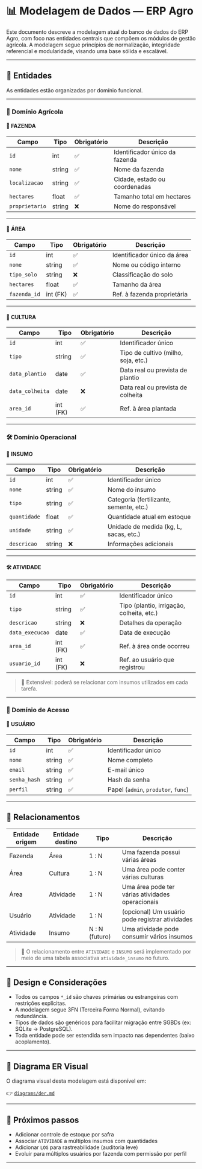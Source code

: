 # 📊 Modelagem de Dados — ERP Agro

Este documento descreve a modelagem atual do banco de dados do ERP Agro, com foco nas entidades centrais que compõem os módulos de gestão agrícola. A modelagem segue princípios de normalização, integridade referencial e modularidade, visando uma base sólida e escalável.

---

## 🧱 Entidades

As entidades estão organizadas por domínio funcional.

---

### 🌾 Domínio Agrícola

#### 🏡 FAZENDA

| Campo          | Tipo     | Obrigatório | Descrição                                 |
|----------------|----------|-------------|--------------------------------------------|
| `id`           | int      | ✅           | Identificador único da fazenda             |
| `nome`         | string   | ✅           | Nome da fazenda                            |
| `localizacao`  | string   | ✅           | Cidade, estado ou coordenadas              |
| `hectares`     | float    | ✅           | Tamanho total em hectares                  |
| `proprietario` | string   | ❌           | Nome do responsável                        |

---

#### 🧱 ÁREA

| Campo         | Tipo     | Obrigatório | Descrição                                  |
|---------------|----------|-------------|---------------------------------------------|
| `id`          | int      | ✅           | Identificador único da área                |
| `nome`        | string   | ✅           | Nome ou código interno                     |
| `tipo_solo`   | string   | ❌           | Classificação do solo                      |
| `hectares`    | float    | ✅           | Tamanho da área                            |
| `fazenda_id`  | int (FK) | ✅           | Ref. à fazenda proprietária                |

---

#### 🌱 CULTURA

| Campo           | Tipo     | Obrigatório | Descrição                                   |
|-----------------|----------|-------------|----------------------------------------------|
| `id`            | int      | ✅           | Identificador único                         |
| `tipo`          | string   | ✅           | Tipo de cultivo (milho, soja, etc.)         |
| `data_plantio`  | date     | ✅           | Data real ou prevista de plantio            |
| `data_colheita` | date     | ❌           | Data real ou prevista de colheita           |
| `area_id`       | int (FK) | ✅           | Ref. à área plantada                        |

---

### 🛠️ Domínio Operacional

#### 🧪 INSUMO

| Campo           | Tipo     | Obrigatório | Descrição                                    |
|------------------|----------|-------------|-----------------------------------------------|
| `id`             | int      | ✅           | Identificador único                          |
| `nome`           | string   | ✅           | Nome do insumo                               |
| `tipo`           | string   | ✅           | Categoria (fertilizante, semente, etc.)      |
| `quantidade`     | float    | ✅           | Quantidade atual em estoque                  |
| `unidade`        | string   | ✅           | Unidade de medida (kg, L, sacas, etc.)       |
| `descricao`      | string   | ❌           | Informações adicionais                       |

---

#### 🛠️ ATIVIDADE

| Campo             | Tipo     | Obrigatório | Descrição                                   |
|-------------------|----------|-------------|----------------------------------------------|
| `id`              | int      | ✅           | Identificador único                         |
| `tipo`            | string   | ✅           | Tipo (plantio, irrigação, colheita, etc.)   |
| `descricao`       | string   | ❌           | Detalhes da operação                        |
| `data_execucao`   | date     | ✅           | Data de execução                            |
| `area_id`         | int (FK) | ✅           | Ref. à área onde ocorreu                    |
| `usuario_id`      | int (FK) | ❌           | Ref. ao usuário que registrou               |

> 🧩 Extensível: poderá se relacionar com insumos utilizados em cada tarefa.

---

### 👤 Domínio de Acesso

#### 👤 USUÁRIO

| Campo         | Tipo     | Obrigatório | Descrição                                   |
|---------------|----------|-------------|----------------------------------------------|
| `id`          | int      | ✅           | Identificador único                         |
| `nome`        | string   | ✅           | Nome completo                               |
| `email`       | string   | ✅           | E-mail único                                |
| `senha_hash`  | string   | ✅           | Hash da senha                               |
| `perfil`      | string   | ✅           | Papel (`admin`, `produtor`, `func`)         |

---

## 🔁 Relacionamentos

| Entidade origem | Entidade destino | Tipo        | Descrição                                         |
|------------------|------------------|-------------|--------------------------------------------------|
| Fazenda          | Área             | 1 : N       | Uma fazenda possui várias áreas                  |
| Área             | Cultura          | 1 : N       | Uma área pode conter várias culturas             |
| Área             | Atividade        | 1 : N       | Uma área pode ter várias atividades operacionais |
| Usuário          | Atividade        | 1 : N       | (opcional) Um usuário pode registrar atividades  |
| Atividade        | Insumo           | N : N (futuro) | Uma atividade pode consumir vários insumos     |

> 🔧 O relacionamento entre `ATIVIDADE` e `INSUMO` será implementado por meio de uma tabela associativa `atividade_insumo` no futuro.

---

## 🧭 Design e Considerações

- Todos os campos `*_id` são chaves primárias ou estrangeiras com restrições explícitas.
- A modelagem segue 3FN (Terceira Forma Normal), evitando redundância.
- Tipos de dados são genéricos para facilitar migração entre SGBDs (ex: SQLite → PostgreSQL).
- Toda entidade pode ser estendida sem impacto nas dependentes (baixo acoplamento).

---

## 📐 Diagrama ER Visual

O diagrama visual desta modelagem está disponível em:

👉 [`diagrams/der.md`](../diagrams/der.md)

---

## 📌 Próximos passos

- Adicionar controle de estoque por safra
- Associar `ATIVIDADE` a múltiplos insumos com quantidades
- Adicionar `LOG` para rastreabilidade (auditoria leve)
- Evoluir para múltiplos usuários por fazenda com permissão por perfil

---

